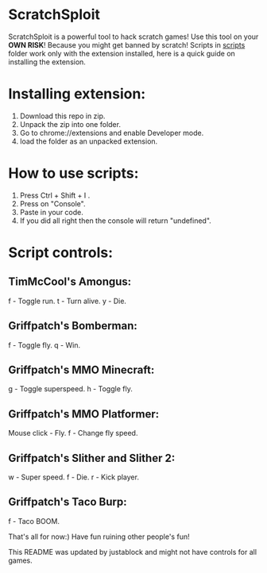 # ScratchSploit
ScratchSploit is a powerful tool to hack scratch games! Use this tool on your **OWN RISK**! Because you might get banned by scratch!
Scripts in [scripts](https://github.com/nostopgmaming17/scratchSploit/tree/main/scripts) folder work only with the extension installed, here is a quick guide on installing the extension.

# Installing extension:
1. Download this repo in zip.
2. Unpack the zip into one folder.
3. Go to chrome://extensions and enable Developer mode.
4. load the folder as an unpacked extension.

# How to use scripts:
1. Press Ctrl + Shift + I .
2. Press on "Console".
3. Paste in your code.
4. If you did all right then the console will return "undefined".

# Script controls:

## TimMcCool's Amongus:
f - Toggle run.
t - Turn alive.
y - Die.

## Griffpatch's Bomberman:
f - Toggle fly.
q - Win.

## Griffpatch's MMO Minecraft:
g - Toggle superspeed.
h - Toggle fly.

## Griffpatch's MMO Platformer:
Mouse click - Fly.
f - Change fly speed.

## Griffpatch's Slither and Slither 2:
w - Super speed.
f - Die.
r - Kick player.

## Griffpatch's Taco Burp:
f - Taco BOOM.

That's all for now:) Have fun ruining other people's fun!






This README was updated by justablock and might not have controls for all games.
